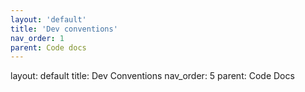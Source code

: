 ```yaml
---
layout: 'default'
title: 'Dev conventions'
nav_order: 1
parent: Code docs
---
```



layout: default
title: Dev Conventions
nav_order: 5
parent: Code Docs

